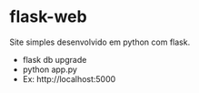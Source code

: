 # flask-web
Site simples desenvolvido em python com flask.
- flask db upgrade
- python app.py
- Ex: http://localhost:5000
